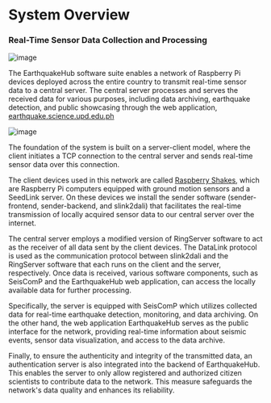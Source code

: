 System Overview
=================================================================


### Real-Time Sensor Data Collection and Processing

![image](https://github.com/UPRI-earthquake/upri-earthquake.github.io/assets/47804913/79ff3d2c-b613-441b-8951-55d87b603bf1)

The EarthquakeHub software suite enables a network of Raspberry Pi devices deployed across the entire country to transmit real-time sensor data to a central server. The central server processes and serves the received data for various purposes, including data archiving, earthquake detection, and public showcasing through the web application, [earthquake.science.upd.edu.ph](http://earthquake.science.upd.edu.ph)

![image](https://github.com/UPRI-earthquake/upri-earthquake.github.io/assets/47804913/bac3f29e-f973-46e1-abf2-cb197d33dfde)

The foundation of the system is built on a server-client model, where the client initiates a TCP connection to the central server and sends real-time sensor data over this connection.

The client devices used in this network are called [Raspberry Shakes](https://raspberryshake.org/about/technology/), which are Raspberry Pi computers equipped with ground motion sensors and a SeedLink server. On these devices we install the sender software (sender-frontend, sender-backend, and slink2dali) that facilitates the real-time transmission of locally acquired sensor data to our central server over the internet.

The central server employs a modified version of RingServer software to act as the receiver of all data sent by the client devices. The DataLink protocol is used as the communication protocol between slink2dali and the RingServer software that each runs on the client and the server, respectively. Once data is received, various software components, such as SeisComP and the EarthquakeHub web application, can access the locally available data for further processing.

Specifically, the server is equipped with SeisComP which utilizes collected data for real-time earthquake detection, monitoring, and data archiving. On the other hand, the web application EarthquakeHub serves as the public interface for the network, providing real-time information about seismic events, sensor data visualization, and access to the data archive.

Finally, to ensure the authenticity and integrity of the transmitted data, an authentication server is also integrated into the backend of EarthquakeHub. This enables the server to only allow registered and authorized citizen scientists to contribute data to the network. This measure safeguards the network's data quality and enhances its reliability.
